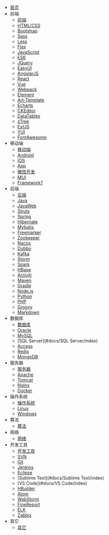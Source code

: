 * [首页](#docs/index)
* 前端
  * [前端](#docs/FrontEnd/index)
  * [HTML/CSS](#docs/HTML+CSS/index)
  * [Bootstrap](#docs/Bootstrap/index)
  * [Sass](#docs/Sass/index)
  * [Less](#docs/Less/index)
  * [Flex](#docs/Flex/index)
  * [JavaScript](#docs/JavaScript/index)
  * [ES6](#docs/ES6/index)
  * [JQuery](#docs/JQuery/index)
  * [EasyUI](#docs/EasyUI/index)
  * [AngularJS](#docs/AngularJS/index)
  * [React](#docs/React/index)
  * [Vue](#docs/Vue/index)
  * [Webpack](#docs/Webpack/index)
  * [Element](#docs/Element/index)
  * [Art-Template](#docs/Art-Template/index)
  * [Echarts](#docs/Echarts/index)
  * [CKEditor](#docs/CKEditor/index)
  * [DataTables](#docs/DataTables/index)
  * [zTree](#docs/zTree/index)
  * [ExtJS](#docs/ExtJS/index)
  * [YUI](#docs/YUI/index)
  * [FontAwesome](#docs/FontAwesome/index)
* 移动端
  * [移动端](#docs/Mobile/index)
  * [Android](#docs/Android/index)
  * [IOS](#docs/IOS/index)
  * [App](#docs/App/index)
  * [微信开发](#docs/WeChat/index)
  * [MUI](#docs/MUI/index)
  * [Framework7](#docs/Framework7/index)
* 后端
  * [后端](#docs/BackEnd/index)
  * [Java](#docs/JavaSE/index)
  * [JavaWeb](#docs/JavaWeb/index)
  * [Struts](#docs/Struts/index)
  * [Spring](#docs/Spring/index)
  * [Hibernate](#docs/Hibernate/index)
  * [Mybatis](#docs/Mybatis/index)
  * [Freemarker](#docs/Freemarker/index)
  * [Zookeeper](#docs/Zookeeper/index)
  * [Nacos](#docs/Nacos/index)
  * [Dubbo](#docs/Dubbo/index)
  * [Kafka](#docs/Kafka/index)
  * [Storm](#docs/Storm/index)
  * [Spark](#docs/Spark/index)
  * [HBase](#docs/HBase/index)
  * [Activiti](#docs/Activiti/index)
  * [Maven](#docs/Maven/index)
  * [Gradle](#docs/Gradle/index)
  * [Node.js](#docs/NodeJS/index)
  * [Python](#docs/Python/index)
  * [PHP](#docs/PHP/index)
  * [Groovy](#docs/Groovy/index)
  * [Markdown](#docs/Markdown/index)
* 数据库
  * [数据库](#docs/Database/index)
  * [Oracle](#docs/Oracle/index)
  * [MySQL](#docs/MySQL/index)
  * [SQL Server](#docs/SQL Server/index)
  * [Access](#docs/Access/index)
  * [Redis](#docs/Redis/index)
  * [MongoDB](#docs/MongoDB/index)
* 服务器
  * [服务器](#docs/Servers/index)
  * [Apache](#docs/Apache/index)
  * [Tomcat](#docs/Tomcat/index)
  * [Nginx](#docs/Nginx/index)
  * [Docker](#docs/Docker/index)
* 操作系统
  * [操作系统](#docs/OperationSystem/index)
  * [Linux](#docs/Linux/index)
  * [Windows](#docs/Windows/index)
* 算法
  * [算法](#docs/Algorithm/index)
* 网络
  * [网络](#docs/Network/index)
* 开发工具
  * [开发工具](#docs/DevTools/index)
  * [SVN](#docs/SVN/index)
  * [Git](#docs/Git/index)
  * [Jenkins](#docs/Jenkins/index)
  * [Eclipse](#docs/Eclipse/index)
  * [Sublime Text](#docs/Sublime Text/index)
  * [VS Code](#docs/VS Code/index)
  * [HBuilder](#docs/HBuilder/index)
  * [Atom](#docs/Atom/index)
  * [WebStorm](#docs/WebStorm/index)
  * [FineReport](#docs/FineReport/index)
  * [ELK](#docs/ELK/index)
  * [Zabbix](#docs/Zabbix/index)
* 其它
  * [其它](#docs/Others/index)


